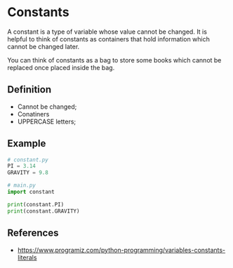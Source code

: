 # Constants
A constant is a type of variable whose value cannot be changed. It is helpful to think of constants as containers that hold information which cannot be changed later.

You can think of constants as a bag to store some books which cannot be replaced once placed inside the bag.

## Definition
- Cannot be changed;
- Conatiners
- UPPERCASE letters;

## Example
```python
# constant.py
PI = 3.14
GRAVITY = 9.8

# main.py
import constant

print(constant.PI)
print(constant.GRAVITY)
```

## References
- https://www.programiz.com/python-programming/variables-constants-literals